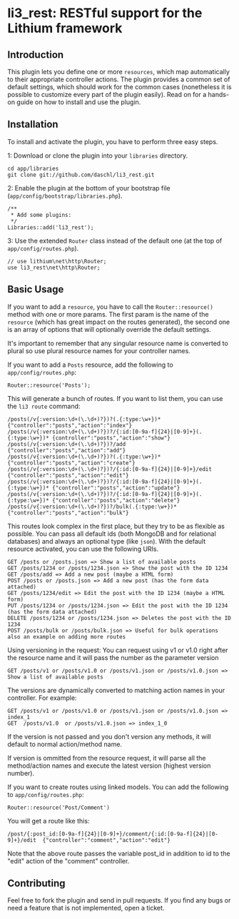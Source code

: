 # li3_rest: RESTful support for the Lithium framework

## Introduction
This plugin lets you define one or more `resources`, which map automatically to their appropriate 
controller actions. The plugin provides a common set of default settings, which should work for 
the common cases (nonetheless it is possible to customize every part of the plugin easily). Read on 
for a hands-on guide on how to install and use the plugin.

## Installation
To install and activate the plugin, you have to perform three easy steps.

1: Download or clone the plugin into your `libraries` directory.

	cd app/libraries
	git clone git://github.com/daschl/li3_rest.git
	

2: Enable the plugin at the bottom of your bootstrap file (`app/config/bootstrap/libraries.php`).

	/**
	 * Add some plugins:
	 */
	Libraries::add('li3_rest');

3: Use the extended `Router` class instead of the default one (at the top of `app/config/routes.php`).

	// use lithium\net\http\Router;
	use li3_rest\net\http\Router;

## Basic Usage
If you want to add a `resource`, you have to call the `Router::resource()` method with one or more params. 
The first param is the name of the `resource` (which has great impact on the routes generated), the second 
one is an array of options that will optionally override the default settings.

It's important to remember that any singular resource name is converted to plural so use plural resource names for your controller names.

If you want to add a `Posts` resource, add the following to `app/config/routes.php`:

	Router::resource('Posts');

This will generate a bunch of routes. If you want to list them, you can use the `li3 route` command:

	/posts(/v{:version:\d+(\.\d+)?})?(.{:type:\w+})*        {"controller":"posts","action":"index"}
	/posts(/v{:version:\d+(\.\d+)?})?/{:id:[0-9a-f]{24}|[0-9]+}(.{:type:\w+})* {controller":"posts","action":"show"}
	/posts(/v{:version:\d+(\.\d+)?})?/add                   {"controller":"posts","action":"add"}
	/posts(/v{:version:\d+(\.\d+)?})?(.{:type:\w+})*        {"controller":"posts","action":"create"}
	/posts(/v{:version:\d+(\.\d+)?})?/{:id:[0-9a-f]{24}|[0-9]+}/edit        {"controller":"posts","action":"edit"}
	/posts(/v{:version:\d+(\.\d+)?})?/{:id:[0-9a-f]{24}|[0-9]+}(.{:type:\w+})* {"controller":"posts","action":"update"}
	/posts(/v{:version:\d+(\.\d+)?})?/{:id:[0-9a-f]{24}|[0-9]+}(.{:type:\w+})* {"controller":"posts","action":"delete"}
	/posts(/v{:version:\d+(\.\d+)?})?/bulk(.{:type:\w+})* {"controller":"posts","action":"bulk"}
 
This routes look complex in the first place, but they try to be as flexible as possible. You can pass 
all default ids (both MongoDB and for relational databases) and always an optional type (like `json`).
With the default resource activated, you can use the following URIs.

	GET /posts or /posts.json => Show a list of available posts
	GET /posts/1234 or /posts/1234.json => Show the post with the ID 1234
	GET /posts/add => Add a new post (maybe a HTML form)
	POST /posts or /posts.json => Add a new post (has the form data attached)
	GET /posts/1234/edit => Edit the post with the ID 1234 (maybe a HTML form)
	PUT /posts/1234 or /posts/1234.json => Edit the post with the ID 1234 (has the form data attached)
	DELETE /posts/1234 or /posts/1234.json => Deletes the post with the ID 1234
	POST /posts/bulk or /posts/bulk.json => Useful for bulk operations also an example on adding more routes
	
Using versioning in the request:
You can request using v1 or v1.0 right after the resource name and it will pass the number as the parameter version

	GET /posts/v1 or /posts/v1.0 or /posts/v1.json or /posts/v1.0.json => Show a list of available posts
	
The versions are dynamically converted to matching action names in your controller.  For example: 
	
	GET /posts/v1 or /posts/v1.0 or /posts/v1.json or /posts/v1.0.json => index_1
	GET  /posts/v1.0  or /posts/v1.0.json => index_1_0
	
If the version is not passed and you don't version any methods, it will default to normal action/method name.

If version is ommitted from the resource request, it will parse all the method/action names and execute the latest version (highest version number).  

If you want to create routes using linked models. You can add the following to `app/config/routes.php`:
	
	Router::resource('Post/Comment') 
	
You will get a route like this:

	/post/{:post_id:[0-9a-f]{24}|[0-9]+}/comment/{:id:[0-9a-f]{24}|[0-9]+}/edit  {"controller":"comment","action":"edit"}
	
Note that the above route passes the variable post_id in addition to id to the "edit" action of the "comment" controller.



## Contributing
Feel free to fork the plugin and send in pull requests. If you find any bugs or need a feature that is not implemented, open a ticket.
